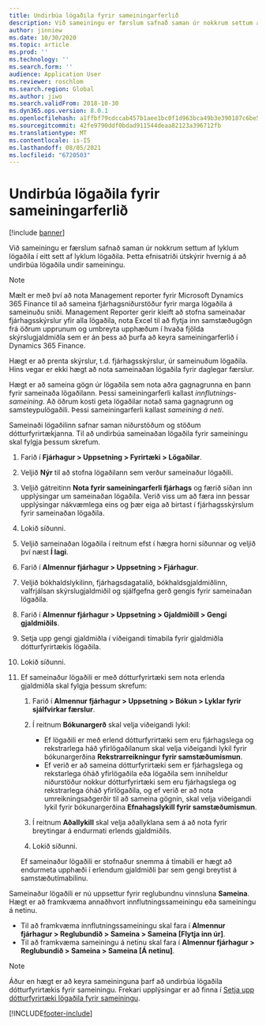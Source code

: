 ```yaml
---
title: Undirbúa lögaðila fyrir sameiningarferlið
description: Við sameiningu er færslum safnað saman úr nokkrum settum af lyklum lögaðila í eitt sett af lyklum lögaðila. Þetta efnisatriði útskýrir hvernig á að undirbúa lögaðila undir sameiningu.
author: jinniew
ms.date: 10/30/2020
ms.topic: article
ms.prod: ''
ms.technology: ''
ms.search.form: ''
audience: Application User
ms.reviewer: roschlom
ms.search.region: Global
ms.author: jiwo
ms.search.validFrom: 2018-10-30
ms.dyn365.ops.version: 8.0.1
ms.openlocfilehash: a1ffbf79cdccab457b1aee1bc0f1d963bca49b3e390187c6be5da475f278a3d8
ms.sourcegitcommit: 42fe9790ddf0bdad911544deaa82123a396712fb
ms.translationtype: MT
ms.contentlocale: is-IS
ms.lasthandoff: 08/05/2021
ms.locfileid: "6720503"
---
```

# <a name="prepare-a-legal-entity-for-the-consolidation-process"></a>Undirbúa lögaðila fyrir sameiningarferlið

[!include [banner](../includes/banner.md)]

Við sameiningu er færslum safnað saman úr nokkrum settum af lyklum lögaðila í eitt sett af lyklum lögaðila. Þetta efnisatriði útskýrir hvernig á að undirbúa lögaðila undir sameiningu.

> [!NOTE]
> Mælt er með því að nota Management reporter fyrir Microsoft Dynamics 365 Finance til að sameina fjárhagsniðurstöður fyrir marga lögaðila á sameinuðu sniði. Management Reporter gerir kleift að stofna sameinaðar fjárhagsskýrslur yfir alla lögaðila, nota Excel til að flytja inn samstæðugögn frá öðrum upprunum og umbreyta upphæðum í hvaða fjölda skýrslugjaldmiðla sem er án þess að þurfa að keyra sameiningarferlið í Dynamics 365 Finance.

Hægt er að prenta skýrslur, t.d. fjárhagsskýrslur, úr sameinuðum lögaðila. Hins vegar er ekki hægt að nota sameinaðan lögaðila fyrir daglegar færslur.

Hægt er að sameina gögn úr lögaðila sem nota aðra gagnagrunna en þann fyrir sameinaða lögaðilann. Þessi sameiningarferli kallast *innflutnings-sameining*. Að öðrum kosti geta lögaðilar notað sama gagnagrunn og samsteypulögaðili. Þessi sameiningarferli kallast *sameining á neti*.

Sameinaði lögaðilinn safnar saman niðurstöðum og stöðum dótturfyrirtækjanna. Til að undirbúa sameinaðan lögaðila fyrir sameiningu skal fylgja þessum skrefum.

1. Farið í **Fjárhagur \> Uppsetning \> Fyrirtæki \> Lögaðilar**.
2. Veljið **Nýr** til að stofna lögaðilann sem verður sameinaður lögaðili.
3. Veljið gátreitinn **Nota fyrir sameiningarferli fjárhags** og færið síðan inn upplýsingar um sameinaðan lögaðila. Verið viss um að færa inn þessar upplýsingar nákvæmlega eins og þær eiga að birtast í fjárhagsskýrslum fyrir sameinaðan lögaðila.
4. Lokið síðunni.
5. Veljið sameinaðan lögaðila í reitnum efst í hægra horni síðunnar og veljið því næst **Í lagi**.
6. Farið í **Almennur fjárhagur \> Uppsetning \> Fjárhagur**.
7. Veljið bókhaldslykilinn, fjárhagsdagatalið, bókhaldsgjaldmiðlinn, valfrjálsan skýrslugjaldmiðil og sjálfgefna gerð gengis fyrir sameinaðan lögaðila. 
8. Farið í **Almennur fjárhagur \> Uppsetning \> Gjaldmiðill \> Gengi gjaldmiðils**.
9. Setja upp gengi gjaldmiðla í viðeigandi tímabila fyrir gjaldmiðla dótturfyrirtækis lögaðila.
10. Lokið síðunni.
11. Ef sameinaður lögaðili er með dótturfyrirtæki sem nota erlenda gjaldmiðla skal fylgja þessum skrefum:

    1. Farið í **Almennur fjárhagur \> Uppsetning \> Bókun \> Lyklar fyrir sjálfvirkar færslur**.
    2. Í reitnum **Bókunargerð** skal velja viðeigandi lykil:

        - Ef lögaðili er með erlend dótturfyrirtæki sem eru fjárhagslega og rekstrarlega háð yfirlögaðilanum skal velja viðeigandi lykil fyrir bókunargerðina **Rekstrarreikningur fyrir samstæðumismun**.
        - Ef verið er að sameina dótturfyrirtæki sem er fjárhagslega og rekstarlega óháð yfirlögaðila eða lögaðila sem inniheldur niðurstöður nokkur dótturfyrirtæki sem eru fjárhagslega og rekstrarlega óháð yfirlögaðila, og ef verið er að nota umreikningsaðgerðir til að sameina gögnin, skal velja viðeigandi lykil fyrir bókunargerðina **Efnahagslykill fyrir samstæðumismun**.

    3. Í reitnum **Aðallykill** skal velja aðallyklana sem á að nota fyrir breytingar á endurmati erlends gjaldmiðils.
    4. Lokið síðunni.

    Ef sameinaður lögaðili er stofnaður snemma á tímabili er hægt að endurmeta upphæði í erlendum gjaldmiðli þar sem gengi breytist á samstæðutímabilinu.

Sameinaður lögaðili er nú uppsettur fyrir reglubundnu vinnsluna **Sameina**. Hægt er að framkvæma annaðhvort innflutningssameiningu eða sameiningu á netinu.

- Til að framkvæma innflutningssameiningu skal fara í **Almennur fjárhagur \> Reglubundið \> Sameina \> Sameina \[Flytja inn úr\]**.
- Til að framkvæma sameiningu á netinu skal fara í **Almennur fjárhagur \> Reglubundið \> Sameina \> Sameina \[Á netinu\]**.

> [!NOTE]
> Áður en hægt er að keyra sameininguna þarf að undirbúa lögaðila dótturfyrirtækis fyrir sameiningu. Frekari upplýsingar er að finna í [Setja upp dótturfyrirtæki lögaðila fyrir sameiningu](set-up-subsidiary-company-for-consolidation.md).


[!INCLUDE[footer-include](../../includes/footer-banner.md)]